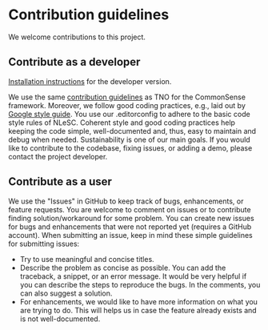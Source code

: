 

# Contribution guidelines #

We welcome contributions to this project.

## Contribute as a developer

[Installation instructions](http://regis.readthedocs.io/en/latest/installation.html) for the developer version.



We use the same [contribution guidelines](https://github.com/TNOCS/csWeb/) as TNO for the CommonSense framework. Moreover, we follow good coding practices, e.g., laid out by  [Google style guide](https://google.github.io/styleguide/).
You use our .editorconfig to adhere to the basic code style rules of NLeSC.
Coherent style and good coding practices help keeping the code simple, well-documented and, thus, easy to maintain and debug when needed. Sustainability is one of our main goals.
If you would like to contribute to the codebase, fixing issues, or adding a demo, please contact the project developer.


## Contribute as a user

We use the "Issues" in GitHub to keep track of bugs, enhancements, or feature requests. You are welcome to comment on issues or to contribute finding solution/workaround for some problem. You can create new issues for bugs and enhancements that were not reported yet (requires a GitHub account). When submitting an issue, keep in mind these simple guidelines for submitting issues:

 * Try to use meaningful and concise titles.
 * Describe the problem as concise as possible. You can add the traceback, a snippet, or an error message. It would be very helpful if you can describe the steps to reproduce the bugs. In the comments, you can also suggest a solution.
 * For enhancements, we would like to have more information on what you are trying to do. This will helps us in case the feature already exists and is not well-documented.

